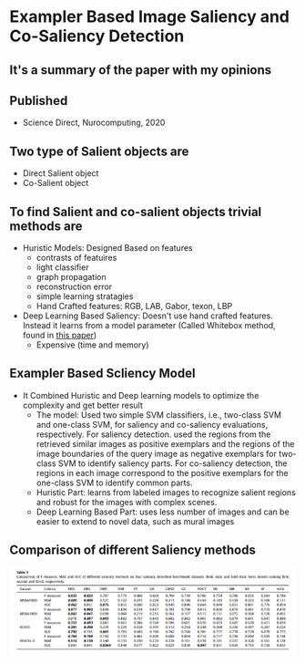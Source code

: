 # Exampler Based Image Saliency and Co-Saliency Detection

## It's a summary of the paper with my opinions

## Published
- Science Direct, Nurocomputing, 2020


## Two type of Salient objects are
- Direct Salient object
- Co-Salient object

## To find Salient and co-salient objects trivial methods are
- Huristic Models: Designed Based on features
    - contrasts of featuires
    - light classifier
    - graph propagation
    - reconstruction error
    - simple learning stratagies
    - Hand Crafted features: RGB, LAB, Gabor, texon, LBP
- Deep Learning Based Saliency: Doesn't use hand crafted features. Instead it learns from a model parameter (Called Whitebox method, found in [this paper](https://github.com/FatimaTasnim/Paper-Studies/tree/master/Webcam%20based%20EyeGaze%20Detection/Saliency%20Map/Black-Box%20Saliency%20Map%20Generation%20Using%20Bayesian%20Optimisation))
    - Expensive (time and memory)

## Exampler Based Scliency Model 
- It Combined Huristic and Deep learning models to optimize the complexity and get better result
    - The model: Used two simple SVM classifiers, i.e., two-class SVM and one-class SVM, for saliency and co-saliency evaluations, respectively. For saliency detection. used the regions from the retrieved similar images as positive exemplars and the regions of the image boundaries of the query image as negative exemplars for two-class SVM to identify saliency parts. For co-saliency detection, the regions in each image correspond to the positive exemplars for the one-class SVM to identify common parts.
    - Huristic Part: learns from labeled images to recognize salient regions and robust for the images with complex scenes.
    - Deep Learning Based Part: uses less number of images and can be easier to extend to novel data, such as mural images
## Comparison of different Saliency methods
![compare](pictures/compare.PNG)
